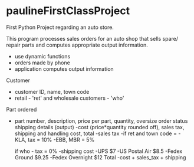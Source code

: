# paulineFirstClassProject
First Python Project regarding an auto store.

This program processes sales orders for an auto shop that
sells spare/ repair parts and computes appropriate output
information.
- use dynamic functions
- orders made by phone
- application computes output information

Customer
- customer ID, name, town code
- retail - 'ret' and wholesale customers - 'who'

Part ordered
- part number, description, price per part, quantity, oversize order status
shipping details (output)
-cost (price*quantity rounded off), sales tax, shipping and handling cost, total
-sales tax
    -if ret and town code = 
    -KLA, tax = 10%
    -EBB, MBR = 5%

    if who - tax = 0%
-shipping cost
    -UPS $7
    -US Postal Air $8.5
    -Fedex Ground $9.25
    -Fedex Overnight $12
Total
    -cost + sales_tax + shipping
